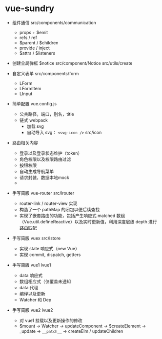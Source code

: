 <!--
 * @Author: Lqf
 * @Date: 2021-09-18 10:53:00
 * @LastEditors: Lqf
 * @LastEditTime: 2021-09-22 19:40:29
 * @Description: 我添加了修改
-->
# vue-sundry

- 组件通信 src/components/communication
  + props + $emit
  + refs / ref
  + $parent / $children
  + provide / inject
  + $attrs / $listeners

- 创建全局弹框 $notice src/component/Notice src/utils/create
  
- 自定义表单 src/components/form
  + LForm
  + LFormItem
  + LInput

- 简单配置 vue.config.js
  + 公共路径，端口，别名，title
  + 链式 webpack
    + 加载 svg
    + 自动导入 svg： `<svg-icon />`  src/icon

- 路由相关内容
  + 登录以及登录状态维护（token）
  + 角色权限以及权限路由过滤
  + 按钮权限
  + 自动生成导航菜单
  + 请求封装，数据本地mock
  + 


- 手写简版 vue-router src/lrouter
  + router-link / router-view 实现
  + 构造了一个 pathMap 的闭包以便后续查找
  + 实现了嵌套路由的功能，包括产生响应式 matched 数组（Vue.util.defineReactive）以及实时更新值，利用深度层级 depth 进行路由匹配
  
- 手写简版 vuex src/lstore
  + 实现 state 响应式（new Vue）
  + 实现 commit, dispatch, getters

- 手写简版 vue1 lvue1
  + data 响应式
  + 数组相应式（仅覆盖未通知
  + data 代理
  + 编译以及更新
  + Watcher 和 Dep

- 手写简版 vue2 lvue2
  + 对 vue1 挂载以及更新操作的修改
  + $mount -> Watcher -> updateComponent -> $createElement -> _update -> `__patch__` -> createElm / updateChildren